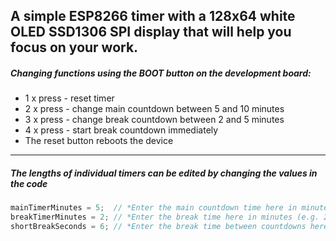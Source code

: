 ##  A simple ESP8266 timer with a 128x64 white OLED SSD1306 SPI display that will help you focus on your work.

##### Changing functions using the BOOT button on the development board:

- 1 x press - reset timer
- 2 x press - change main countdown between 5 and 10 minutes
- 3 x press - change break countdown between 2 and 5 minutes
- 4 x press - start break countdown immediately
- The reset button reboots the device

------------

##### The lengths of individual timers can be edited by changing the values in the code
```C
mainTimerMinutes = 5;  // *Enter the main countdown time here in minutes (e.g. 5)*  
breakTimerMinutes = 2; // *Enter the break time here in minutes (e.g. 2)*  
shortBreakSeconds = 6; // *Enter the break time between countdowns here in seconds (e.g.6)*  
